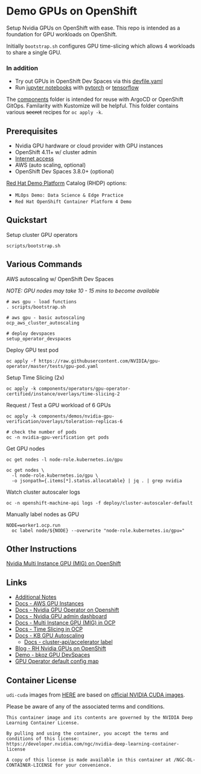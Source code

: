 # Demo GPUs on OpenShift

Setup Nvidia GPUs on OpenShift with ease. This repo is intended as a foundation for GPU workloads on OpenShift.

Initially `bootstrap.sh` configures GPU time-slicing which allows 4 workloads
to share a single GPU.

### In addition

- Try out GPUs in OpenShift Dev Spaces via this [devfile.yaml](devfile.yaml)
- Run [jupyter notebooks](notebooks) with [pytorch](notebooks/00-test-gpu-torch.ipynb)
or [tensorflow](notebooks/00-test-gpu-tensorflow.ipynb)

The [components](components) folder is intended for reuse with ArgoCD or OpenShift GitOps.
Familarity with Kustomize will be helpful. This folder contains various ~~secret~~ recipes for `oc apply -k`.

## Prerequisites

- Nvidia GPU hardware or cloud provider with GPU instances
- OpenShift 4.11+ w/ cluster admin
- [Internet access](TODO.md)
- AWS (auto scaling, optional)
- OpenShift Dev Spaces 3.8.0+ (optional)

[Red Hat Demo Platform](https://demo.redhat.com) Catalog (RHDP) options:

- `MLOps Demo: Data Science & Edge Practice`
- `Red Hat OpenShift Container Platform 4 Demo`

## Quickstart

Setup cluster GPU operators

```
scripts/bootstrap.sh
```

## Various Commands

AWS autoscaling w/ OpenShift Dev Spaces

*NOTE: GPU nodes may take 10 - 15 mins to become available*

```
# aws gpu - load functions
. scripts/bootstrap.sh

# aws gpu - basic autoscaling
ocp_aws_cluster_autoscaling

# deploy devspaces
setup_operator_devspaces
```

Deploy GPU test pod

```
oc apply -f https://raw.githubusercontent.com/NVIDIA/gpu-operator/master/tests/gpu-pod.yaml
```

Setup Time Slicing (2x)

```
oc apply -k components/operators/gpu-operator-certified/instance/overlays/time-slicing-2
```

Request / Test a GPU workload of 6 GPUs

```
oc apply -k components/demos/nvidia-gpu-verification/overlays/toleration-replicas-6

# check the number of pods
oc -n nvidia-gpu-verification get pods
```

Get GPU nodes

```
oc get nodes -l node-role.kubernetes.io/gpu

oc get nodes \
  -l node-role.kubernetes.io/gpu \
  -o jsonpath={.items[*].status.allocatable} | jq . | grep nvidia
```

Watch cluster autoscaler logs

```
oc -n openshift-machine-api logs -f deploy/cluster-autoscaler-default
```

Manually label nodes as GPU

```
NODE=worker1.ocp.run
  oc label node/${NODE} --overwrite "node-role.kubernetes.io/gpu="
```

## Other Instructions

[Nvidia Multi Instance GPU (MIG) on OpenShift](MIG.md)

## Links

- [Additional Notes](components/operators/gpu-operator-certified/instance/INFO.md)
- [Docs - AWS GPU Instances](https://aws.amazon.com/ec2/instance-types/#Accelerated_Computing)
- [Docs - Nvidia GPU Operator on Openshift](https://docs.nvidia.com/datacenter/cloud-native/gpu-operator/latest/openshift/contents.html)
- [Docs - Nvidia GPU admin dashboard](https://docs.openshift.com/container-platform/4.11/monitoring/nvidia-gpu-admin-dashboard.html)
- [Docs - Multi Instance GPU (MIG) in OCP](https://docs.nvidia.com/datacenter/cloud-native/gpu-operator/latest/openshift/mig-ocp.html)
- [Docs - Time Slicing in OCP](https://docs.nvidia.com/datacenter/cloud-native/gpu-operator/latest/openshift/time-slicing-gpus-in-openshift.html)
- [Docs - KB GPU Autoscaling](https://access.redhat.com/solutions/6055181)
  - [Docs - cluster-api/accelerator label](https://bugzilla.redhat.com/show_bug.cgi?id=1943194#c85)
- [Blog - RH Nvidia GPUs on OpenShift](https://cloud.redhat.com/blog/autoscaling-nvidia-gpus-on-red-hat-openshift)
- [Demo - bkoz GPU DevSpaces](https://github.com/bkoz/devspaces)
- [GPU Operator default config map](https://gitlab.com/nvidia/kubernetes/gpu-operator/-/blob/v23.6.1/assets/state-mig-manager/0400_configmap.yaml?ref_type=tags)

## Container License

`udi-cuda` images from [HERE](https://github.com/redhat-na-ssa/demo-ocp-gpu/pkgs/container/udi-cuda) are based on [official NVIDIA CUDA images](https://hub.docker.com/r/nvidia/cuda). 

Please be aware of any of the associated terms and conditions.

```
This container image and its contents are governed by the NVIDIA Deep Learning Container License.

By pulling and using the container, you accept the terms and conditions of this license:
https://developer.nvidia.com/ngc/nvidia-deep-learning-container-license

A copy of this license is made available in this container at /NGC-DL-CONTAINER-LICENSE for your convenience.
```
